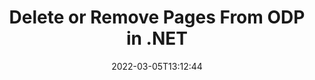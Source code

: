 ---
############################# Static ############################
layout: "auto-gen"
date: 2022-03-05T13:12:44
draft: false

############################# Head ############################
head_title: "Delete ODP Pages in C# .NET | Remove Pages from ODP File"
head_description: "C# .NET users to remove or delete a single page or collection of pages from a ODP file using documents merger and split API."

############################# Header ############################
title: "Delete or Remove Pages From ODP in .NET"
description: "Delete or Remove a single page or collection of pages from a ODP file using documents merger & split API for .NET (C#, ASP.NET, VB.NET, .NET Core) applications."
bg_image: "https://cms.admin.containerize.com/templates/aspose/App_Themes/V3/images/bg/header1.png"
bg_overlay: false
button:
    enable: true
    icon: "fas fa-arrow-down"
    label: "Download Free Trial"
    link: "https://downloads.groupdocs.com/merger/net"

############################# SubMenu ############################
submenu:
    enable: true

    left:
        img_alt: "GroupDocs.Merger for .NET"
        image: "https://cms.admin.containerize.com/templates/groupdocs/images/product-logos/90x90-noborder/groupdocs-merger-net.png"
        product: "GroupDocs.Merger"
        platform: ".NET"

    middle:
        button:

            # button loop
            - link: "https://apireference.groupdocs.com/merger/net"
              text: "API Reference"

            # button loop
            - link: "https://github.com/groupdocs-merger"
              text: "Code Examples"

            # button loop
            - link: "https://products.groupdocs.app/merger/family"
              text: "Live Demos"

            # button loop
            - link: "https://purchase.groupdocs.com/pricing/merger/net"
              text: "Pricing"

    right:
        link_download: "https://downloads.groupdocs.com/merger"
        link_learn: "https://docs.groupdocs.com/merger/net"
        link_buy: "https://purchase.groupdocs.com"

############################# About ############################
about:
    enable: true
    title: "About GroupDocs.Merger for .NET API"
    content: |
        [GroupDocs.Merger for .NET](https://products.groupdocs.com/merger/net/) offers a simple solution to safely merge, split, move, remove, extract, swap & rotate between a wide range of document formats including PDF, Microsoft Office (Word, Excel, PowerPoint, OneNote), OpenDocument, HTML and many others within .NET applications. By adding just a few lines of the code, perform several document operations such as move, remove, rotate, swap, extract or change the orientation of pages within the documents. The documents merging API also supports previewing document pages as an image to analyse the document structure, formatting and content on the page.
        
        GroupDocs.Merger APIs are well supported on all major operating systems and platforms including .NET Framework, .NET Standard, .NET Core, Mono and Xamarin.

############################# Steps ############################
steps:
    enable: true
    title_left: "Remove ODP File Pages in .NET"
    content_left: |
        [GroupDocs.Merger](/merger/net/) makes it easy for .NET developers to delete a single or a number of pages within a ODP file by implementing a few easy steps.

        *   Initialise <mark>**RemoveOptions**</mark> class to specify page numbers to remove.
        *   Create new instance of <mark>**Merger**</mark> class and pass source document path as a constructor parameter.
        *   Call <mark>**RemovePages**</mark> method and pass <mark>**RemoveOptions**</mark> object to it.
        *   Call <mark>**Save**</mark> method and pass desired file path to save resultant document.
        
    title_right: "System Requirements"
    content_right: |
        GroupDocs.Merger for .NET APIs are supported on all major platforms and operating systems. Before executing the code below, please make sure that you have the following prerequisites installed on your system.

        *   Operating Systems: Microsoft Windows, Linux, MacOS
        *   Development Environments: Visual Studio, Xamarin, MonoDevelop
        *   Frameworks: .NET Framework, .NET Standard, .NET Core, Mono
        *   Download the latest version of GroupDocs.Merger for .NET from [NuGet](https://www.nuget.org/packages/GroupDocs.Merger)
        
    code: |
        ```cs
        // Remove ODP file pages using GroupDocs.Merger API
        string filePath = "input.odp";
        string filePathOut = "output.odp";

        // Initialise RemoveOptions class to specify page numbers to remove
        RemoveOptions removeOptions = new RemoveOptions(new int[] { 3, 5 });

        // Instantiate Merger with input ODP document
        using (Merger merger = new Merger("input.odp"))
          {
            // Call RemovePages method and pass RemoveOptions object to it
            merger.RemovePages(removeOptions);
            
            // Call Save method and pass desired file path to save the output document
            merger.Save("output.odp");
          }
        ```

############################# Demos ############################
demos:
    enable: true
    title: "Live Demos - Remove ODP Document Pages Online"
    content: |
        Remove pages within ODP files right now by visiting [GroupDocs.Merger Live Demos](https://products.groupdocs.app/splitter/remove-pages/odp) website.
        The live demo has the following benefits
        
############################# About Formats ############################
about_formats:
    enable: true
    format:
        # format loop
        - icon: "far fa-file-powerpoint"
          title: "About ODP File Format"
          content: |
            Files with ODP extension represents the presentation file format used by OpenOffice.org in the OASIS OpenDocument standard. A presentation file is a collection of slides where each slide can comprise text, images, formatting, animations, and other media. These slides are presented to an audience in the form of slideshows with custom presentation settings.

          link: "https://docs.fileformat.com/presentation/odp/"

############################# More Formats ############################
more_formats:
    enable: true
    title: "Removing Pages of Other Document Formats"
    content: |
        .NET documents merger & split API for file formats and images. Delete pages of some of the popular file formats as stated below.
    format: 
        # format loop
        - name: "Remove DOC File Pages in .NET"
          link: "/merger/net/remove/doc/"
          description: "Microsoft Word Document"

        # format loop
        - name: "Remove DOCM File Pages in .NET"
          link: "/merger/net/remove/docm/"
          description: "Microsoft Word Macro-Enabled Document"

        # format loop
        - name: "Remove DOCX File Pages in .NET"
          link: "/merger/net/remove/docx/"
          description: "Microsoft Word Open XML Document"

        # format loop
        - name: "Remove DOT File Pages in .NET"
          link: "/merger/net/remove/dot/"
          description: "Microsoft Word Document Template"

        # format loop
        - name: "Remove DOTM File Pages in .NET"
          link: "/merger/net/remove/dotm/"
          description: "Microsoft Word Macro-Enabled Template"

        # format loop
        - name: "Remove DOTX File Pages in .NET"
          link: "/merger/net/remove/dotx/"
          description: "Word Open XML Document Template"

        # format loop
        - name: "Remove EPUB File Pages in .NET"
          link: "/merger/net/remove/epub/"
          description: "Digital E-Book File Format"

        # format loop
        - name: "Remove HTML File Pages in .NET"
          link: "/merger/net/remove/html/"
          description: "Hyper Text Markup Language"

        # format loop
        - name: "Remove MHT File Pages in .NET"
          link: "/merger/net/remove/mht/"
          description: "MIME Encapsulation of Aggregate HTML"

        # format loop
        - name: "Remove MHTML File Pages in .NET"
          link: "/merger/net/remove/mhtml/"
          description: "MIME Encapsulation of Aggregate HTML"

        # format loop
        - name: "Remove ODS File Pages in .NET"
          link: "/merger/net/remove/ods/"
          description: "Open Document Spreadsheet"

        # format loop
        - name: "Remove ODT File Pages in .NET"
          link: "/merger/net/remove/odt/"
          description: "Open Document Text"

        # format loop
        - name: "Remove OTP File Pages in .NET"
          link: "/merger/net/remove/otp/"
          description: "Origin Graph Template"

        # format loop
        - name: "Remove OTT File Pages in .NET"
          link: "/merger/net/remove/ott/"
          description: "Open Document Template"

        # format loop
        - name: "Remove PDF File Pages in .NET"
          link: "/merger/net/remove/pdf/"
          description: "Portable Document"

        # format loop
        - name: "Remove POTM File Pages in .NET"
          link: "/merger/net/remove/potm/"
          description: "Microsoft PowerPoint Template"

        # format loop
        - name: "Remove POTX File Pages in .NET"
          link: "/merger/net/remove/potx/"
          description: "Microsoft PowerPoint Open XML Template"

        # format loop
        - name: "Remove PPS File Pages in .NET"
          link: "/merger/net/remove/pps/"
          description: "Microsoft PowerPoint Slide Show"

        # format loop
        - name: "Remove PPSM File Pages in .NET"
          link: "/merger/net/remove/ppsm/"
          description: "Microsoft PowerPoint Slide Show"

        # format loop
        - name: "Remove PPSX File Pages in .NET"
          link: "/merger/net/remove/ppsx/"
          description: "PowerPoint Open XML Slide Show"

        # format loop
        - name: "Remove PPT File Pages in .NET"
          link: "/merger/net/remove/ppt/"
          description: "PowerPoint Presentation"

        # format loop
        - name: "Remove PPTM File Pages in .NET"
          link: "/merger/net/remove/pptm/"
          description: "Microsoft PowerPoint Presentation"

        # format loop
        - name: "Remove PPTX File Pages in .NET"
          link: "/merger/net/remove/pptx/"
          description: "PowerPoint Open XML Presentation"

        # format loop
        - name: "Remove PS File Pages in .NET"
          link: "/merger/net/remove/ps/"
          description: "PostScript (PS)"

        # format loop
        - name: "Remove RTF File Pages in .NET"
          link: "/merger/net/remove/rtf/"
          description: "Rich Text File Format"

        # format loop
        - name: "Remove TEX File Pages in .NET"
          link: "/merger/net/remove/tex/"
          description: "LaTeX Source Document"

        # format loop
        - name: "Remove VDX File Pages in .NET"
          link: "/merger/net/remove/vdx/"
          description: "Microsoft Visio XML Drawing File Format"

        # format loop
        - name: "Remove VSDM File Pages in .NET"
          link: "/merger/net/remove/vsdm/"
          description: "Visio Macro-Enabled Drawing"

        # format loop
        - name: "Remove VSDX File Pages in .NET"
          link: "/merger/net/remove/vsdx/"
          description: "Microsoft Visio File Format"

        # format loop
        - name: "Remove VSSM File Pages in .NET"
          link: "/merger/net/remove/vssm/"
          description: "Microsoft Visio Macro Enabled File Format"

        # format loop
        - name: "Remove VSSX File Pages in .NET"
          link: "/merger/net/remove/vssx/"
          description: "Visio Stencil File Format"

        # format loop
        - name: "Remove VSTM File Pages in .NET"
          link: "/merger/net/remove/vstm/"
          description: "Visio Macro-Enabled Drawing Template"

        # format loop
        - name: "Remove VSTX File Pages in .NET"
          link: "/merger/net/remove/vstx/"
          description: "Microsoft Visio File Format"

        # format loop
        - name: "Remove VSX File Pages in .NET"
          link: "/merger/net/remove/vsx/"
          description: "Vector Scalar Extension"

        # format loop
        - name: "Remove VTX File Pages in .NET"
          link: "/merger/net/remove/vtx/"
          description: "Microsoft Visio Drawing Template"

        # format loop
        - name: "Remove XLAM File Pages in .NET"
          link: "/merger/net/remove/xlam/"
          description: "Microsoft Excel Macro-Enabled Add-In"

        # format loop
        - name: "Remove XLS File Pages in .NET"
          link: "/merger/net/remove/xls/"
          description: "Microsoft Excel Binary File Format"

        # format loop
        - name: "Remove XLSB File Pages in .NET"
          link: "/merger/net/remove/xlsb/"
          description: "Microsoft Excel Binary Spreadsheet File"

        # format loop
        - name: "Remove XLSM File Pages in .NET"
          link: "/merger/net/remove/xlsm/"
          description: "Microsoft Excel Macro-Enabled Spreadsheet"

        # format loop
        - name: "Remove XLSX File Pages in .NET"
          link: "/merger/net/remove/xlsx/"
          description: "Microsoft Excel Open XML Spreadsheet"

        # format loop
        - name: "Remove XLT File Pages in .NET"
          link: "/merger/net/remove/xlt/"
          description: "Microsoft Excel Template"

        # format loop
        - name: "Remove XLTM File Pages in .NET"
          link: "/merger/net/remove/xltm/"
          description: "Microsoft Excel Macro-Enabled Template"

        # format loop
        - name: "Remove XLTX File Pages in .NET"
          link: "/merger/net/remove/xltx/"
          description: "Microsoft Excel Open XML Template"

        # format loop
        - name: "Remove XPS File Pages in .NET"
          link: "/merger/net/remove/xps/"
          description: "Open XML Paper Specification"



############################# Back to top ###############################
back_to_top:
    enable: true
---